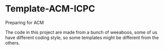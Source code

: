 # Template-ACM-ICPC
Preparing for ACM

The code in this project are made from a bunch of weeaboos, some of us have different coding style, so some templates might be different from the others.

